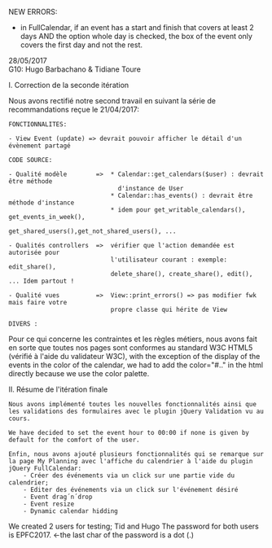 NEW ERRORS:

- in FullCalendar, if an event has a start and finish that covers at least 2 days AND the option whole day is checked, the box of the event only covers the first day and not the rest.

28/05/2017      
G10: Hugo Barbachano & Tidiane Toure

I. Correction de la seconde itération

Nous avons rectifié notre second travail en suivant la série de recommandations reçue le 21/04/2017:

    FONCTIONNALITES:

    - View Event (update) => devrait pouvoir afficher le détail d'un évènement partagé 

    CODE SOURCE:
    
    - Qualité modèle        =>  * Calendar::get_calendars($user) : devrait être méthode 
                                  d'instance de User
                                * Calendar::has_events() : devrait être méthode d'instance
                                * idem pour get_writable_calendars(), get_events_in_week(), 
                                  get_shared_users(),get_not_shared_users(), ...

    - Qualités controllers  =>  vérifier que l'action demandée est autorisée pour 
                                l'utilisateur courant : exemple: edit_share(), 
                                delete_share(), create_share(), edit(), ... Idem partout !

    - Qualité vues          =>  View::print_errors() => pas modifier fwk mais faire votre 
                                propre classe qui hérite de View

    DIVERS :

Pour ce qui concerne les contraintes et les règles métiers, nous avons fait en sorte que toutes nos pages sont conformes au standard W3C HTML5 (vérifié à l'aide du validateur W3C), with the exception of the display of the events in the color of the calendar, we had to add the color="#.." in the html directly because we use the color palette.

II. Résume de l'itération finale

    Nous avons implémenté toutes les nouvelles fonctionnalités ainsi que les validations des formulaires avec le plugin jQuery Validation vu au cours.    

    We have decided to set the event hour to 00:00 if none is given by default for the comfort of the user.

    Enfin, nous avons ajouté plusieurs fonctionnalités qui se remarque sur la page My Planning avec l'affiche du calendrier à l'aide du plugin jQuery FullCalendar:
        - Créer des événements via un click sur une partie vide du calendrier;
        - Editer des événements via un click sur l'événement désiré
        - Event drag´n´drop
        - Event resize
        - Dynamic calendar hidding




We created 2 users for testing; 
Tid and Hugo
The password for both users is EPFC2017.  <-the last char of the password is a dot (.)